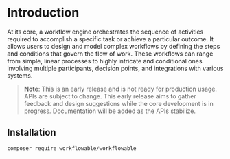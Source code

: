 # Introduction
At its core, a workflow engine orchestrates the sequence of activities required to accomplish a specific task or achieve a particular outcome. It allows users to design and model complex workflows by defining the steps and conditions that govern the flow of work. These workflows can range from simple, linear processes to highly intricate and conditional ones involving multiple participants, decision points, and integrations with various systems.

> **Note**: This is an early release and is not ready for production usage. APIs are subject to change. This early release aims to gather feedback and design suggestions while the core development is in progress. Documentation will be added as the APIs stabilize.

## Installation

```bash
composer require workflowable/workflowable
```
